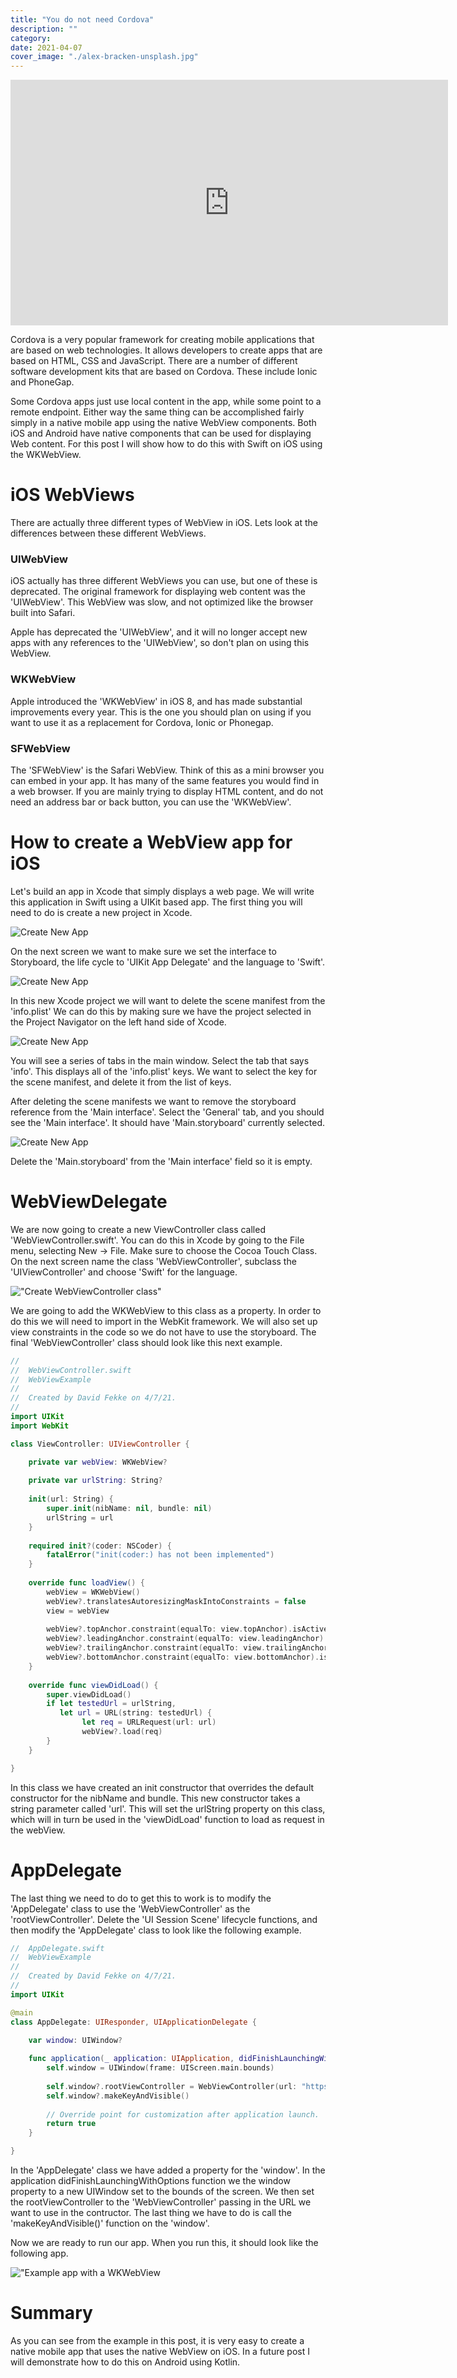```yaml
---
title: "You do not need Cordova"
description: ""
category: 
date: 2021-04-07
cover_image: "./alex-bracken-unsplash.jpg"
---
```



<div style="text-align: center">
<iframe width="700" height="393" src="https://youtube.com/embed/VaWiLYJpioQ" frameborder="0" allow="accelerometer; autoplay; encrypted-media; gyroscope; picture-in-picture" allowfullscreen></iframe>
</div>

Cordova is a very popular framework for creating mobile applications that are based on web technologies. It allows developers to create apps that are based on HTML, CSS and JavaScript. There are a number of different software development kits that are based on Cordova. These include Ionic and PhoneGap.

Some Cordova apps just use local content in the app, while some point to a remote endpoint. Either way the same thing can be accomplished fairly simply in a native mobile app using the native WebView components. Both iOS and Android have native components that can be used for displaying Web content. For this post I will show how to do this with Swift on iOS using the WKWebView.

# iOS WebViews

There are actually three different types of WebView in iOS. Lets look at the differences between these different WebViews.

### UIWebView

iOS actually has three different WebViews you can use, but one of these is deprecated. The original framework for displaying web content was the 'UIWebView'. This WebView was slow, and not optimized like the browser built into Safari. 

Apple has deprecated the 'UIWebView', and it will no longer accept new apps with any references to the 'UIWebView', so don't plan on using this WebView.

### WKWebView

Apple introduced the 'WKWebView' in iOS 8, and has made substantial improvements every year. This is the one you should plan on using if you want to use it as a replacement for Cordova, Ionic or Phonegap.

### SFWebView

The 'SFWebView' is the Safari WebView. Think of this as a mini browser you can embed in your app. It has many of the same features you would find in a web browser. If you are mainly trying to display HTML content, and do not need an address bar or back button, you can use the 'WKWebView'.

# How to create a WebView app for iOS

Let's build an app in Xcode that simply displays a web page. We will write this application in Swift using a UIKit based app. The first thing you will need to do is create a new project in Xcode.

![Create New App](./createnewapp.png)

On the next screen we want to make sure we set the interface to Storyboard, the life cycle to 'UIKit App Delegate' and the language to 'Swift'.

![Create New App](./chooseuikitapp.png)

In this new Xcode project we will want to delete the scene manifest from the 'info.plist' We can do this by making sure we have the project selected in the Project Navigator on the left hand side of Xcode. 

![Create New App](./deletescenemanifestfrominfoplist.png)

You will see a series of tabs in the main window. Select the tab that says 'info'. This displays all of the 'info.plist' keys. We want to select the key for the scene manifest, and delete it from the list of keys.

After deleting the scene manifests we want to remove the storyboard reference from the 'Main interface'. Select the 'General' tab, and you should see the 'Main interface'. It should have 'Main.storyboard' currently selected.  

![Create New App](./deletemainstoryboardreference.png)

Delete the 'Main.storyboard' from the 'Main interface' field so it is empty.

# WebViewDelegate

We are now going to create a new ViewController class called 'WebViewController.swift'. You can do this in Xcode by going to the File menu, selecting New -> File. Make sure to choose the Cocoa Touch Class. On the next screen name the class 'WebViewController', subclass the 'UIViewController' and choose 'Swift' for the language.

!["Create WebViewController class"](./createwebviewcontrollerswiftclass.png)

We are going to add the WKWebView to this class as a property. In order to do this we will need to import in the WebKit framework. We will also set up view constraints in the code so we do not have to use the storyboard. The final 'WebViewController' class should look like this next example.

```swift
//
//  WebViewController.swift
//  WebViewExample
//
//  Created by David Fekke on 4/7/21.
//
import UIKit
import WebKit

class ViewController: UIViewController {

    private var webView: WKWebView?
    
    private var urlString: String?
    
    init(url: String) {
        super.init(nibName: nil, bundle: nil)
        urlString = url
    }
    
    required init?(coder: NSCoder) {
        fatalError("init(coder:) has not been implemented")
    }
    
    override func loadView() {
        webView = WKWebView()
        webView?.translatesAutoresizingMaskIntoConstraints = false
        view = webView
        
        webView?.topAnchor.constraint(equalTo: view.topAnchor).isActive = true
        webView?.leadingAnchor.constraint(equalTo: view.leadingAnchor).isActive = true
        webView?.trailingAnchor.constraint(equalTo: view.trailingAnchor).isActive = true
        webView?.bottomAnchor.constraint(equalTo: view.bottomAnchor).isActive = true
    }
    
    override func viewDidLoad() {
        super.viewDidLoad()
        if let testedUrl = urlString,
           let url = URL(string: testedUrl) {
                let req = URLRequest(url: url)
                webView?.load(req)
        }
    }

}
```

In this class we have created an init constructor that overrides the default constructor for the nibName and bundle. This new constructor takes a string parameter called 'url'. This will set the urlString property on this class, which will in turn be used in the 'viewDidLoad' function to load as request in the webView.

# AppDelegate

The last thing we need to do to get this to work is to modify the 'AppDelegate' class to use the 'WebViewController' as the 'rootViewController'. Delete the 'UI Session Scene' lifecycle functions, and then modify the 'AppDelegate' class to look like the following example.

```swift
//  AppDelegate.swift
//  WebViewExample
//
//  Created by David Fekke on 4/7/21.
//
import UIKit

@main
class AppDelegate: UIResponder, UIApplicationDelegate {

    var window: UIWindow?
    
    func application(_ application: UIApplication, didFinishLaunchingWithOptions launchOptions: [UIApplication.LaunchOptionsKey: Any]?) -> Bool {
        self.window = UIWindow(frame: UIScreen.main.bounds)
        
        self.window?.rootViewController = WebViewController(url: "https://fek.io")
        self.window?.makeKeyAndVisible()
        
        // Override point for customization after application launch.
        return true
    }

}
```

In the 'AppDelegate' class we have added a property for the 'window'. In the application didFinishLaunchingWithOptions function we the window property to a new UIWindow set to the bounds of the screen. We then set the rootViewController to the 'WebViewController' passing in the URL we want to use in the contructor. The last thing we have to do is call the 'makeKeyAndVisible()' function on the 'window'.

Now we are ready to run our app. When you run this, it should look like the following app.

!["Example app with a WKWebView](./webviewapponiphone.jpg)

# Summary

As you can see from the example in this post, it is very easy to create a native mobile app that uses the native WebView on iOS. In a future post I will demonstrate how to do this on Android using Kotlin.